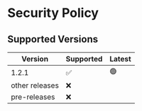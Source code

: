 # Security Policy

## Supported Versions

| Version        | Supported          | Latest|
|----------------| ------------------ | ------ |
| 1.2.1          | :white_check_mark: | 🟢 |
| other releases | :x:           |     |
| pre-releases   | :x:           |     |
